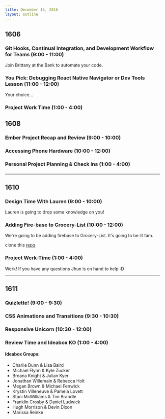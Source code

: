 ```yaml
---
title: December 15, 2016
layout: outline
---
```


## 1606

### Git Hooks, Continual Integration, and Development Workflow for Teams (9:00 - 11:00)
Join Brittany at the Bank to automate your code.

### You Pick: Debugging React Native Navigator or Dev Tools Lesson (11:00 - 12:00)
Your choice...

### Project Work Time (1:00 - 4:00)

## 1608

### Ember Project Recap and Review (9:00 - 10:00)

### Accessing Phone Hardware (10:00 - 12:00)

### Personal Project Planning & Check Ins (1:00 - 4:00)

###
***

## 1610

### Design Time With Lauren (9:00 - 10:00)

Lauren is going to drop some knowledge on you!

### Adding Fire-base to Grocery-List (10:00 - 12:00)

We're going to be adding firebase to Grocery-List.
It's going to be lit fam.

clone this [repo](https://github.com/joshuajhun/grocery-list)
### Project Werk-Time (1:00 - 4:00)

Werk!
If you have any questions Jhun is on hand to help :D

***

## 1611

### Quizlette! (9:00 - 9:30)

### CSS Animations and Transitions (9:30 - 10:30)

### Responsive Unicorn (10:30 - 12:00)

### Review Time and Ideabox KO (1:00 - 4:00)

#### Ideabox Groups:

  * Charlie Dunn & Lisa Baird
  * Michael Flynn & Kyle Zucker
  * Breana Knight & Julian Kyer
  * Jonathan Willemain & Rebecca Holt
  * Megan Brown & Michael Fenwick
  * Krystin Villeneuve & Pamela Lovett
  * Staci McWilliams & Tim Brandle
  * Franklin Crosby & Daniel Ludwick
  * Hugh Morrison & Devin Dixon
  * Marissa Reinke
